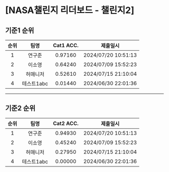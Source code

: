 # [NASA챌린지 리더보드 - 챌린지2]
## 기준1 순위
| 순위 | 팀명 | Cat1 ACC. | 제출일시 |
|:----:|:----:|:-----:|:----:|
| 1 | 연구준 | 0.97160 | 2024/07/20 10:51:13 |
| 2 | 이소영 | 0.64240 | 2024/07/09 15:52:23 |
| 3 | 허매니저 | 0.52610 | 2024/07/15 21:10:04 |
| 4 | 테스트1abc | 0.01440 | 2024/06/30 22:01:36 |
___
## 기준2 순위
| 순위 | 팀명 | Cat2 ACC. | 제출일시 |
|:----:|:----:|:-----:|:----:|
| 1 | 연구준 | 0.94930 | 2024/07/20 10:51:13 |
| 2 | 이소영 | 0.45240 | 2024/07/09 15:52:23 |
| 3 | 허매니저 | 0.27950 | 2024/07/15 21:10:04 |
| 4 | 테스트1abc | 0.00000 | 2024/06/30 22:01:36 |
